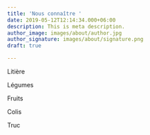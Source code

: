 ```yaml
---
title: 'Nous connaître '
date: 2019-05-12T12:14:34.000+06:00
description: This is meta description.
author_image: images/about/author.jpg
author_signature: images/about/signature.png
draft: true

---
```

Litière

Légumes

Fruits

Colis

Truc